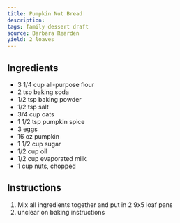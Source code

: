 ```yaml
---
title: Pumpkin Nut Bread
description: 
tags: family dessert draft
source: Barbara Rearden
yield: 2 loaves
---
```

## Ingredients
- 3 1/4 cup all-purpose flour
- 2 tsp baking soda
- 1/2 tsp baking powder
- 1/2 tsp salt
- 3/4 cup oats
- 1 1/2 tsp pumpkin spice
- 3 eggs
- 16 oz pumpkin
- 1 1/2 cup sugar
- 1/2 cup oil
- 1/2 cup evaporated milk
- 1 cup nuts, chopped

## Instructions
1. Mix all ingredients together and put in 2 9x5 loaf pans
2. unclear on baking instructions
